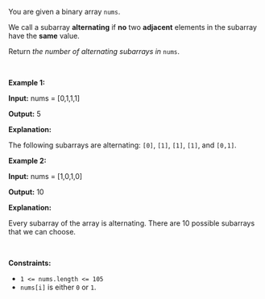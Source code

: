 You are given a binary array `nums`.


We call a subarray **alternating** if **no** two **adjacent** elements in the subarray have the **same** value.


Return *the number of alternating subarrays in* `nums`.


 


**Example 1:**



**Input:** nums = [0,1,1,1]


**Output:** 5


**Explanation:**


The following subarrays are alternating: `[0]`, `[1]`, `[1]`, `[1]`, and `[0,1]`.



**Example 2:**



**Input:** nums = [1,0,1,0]


**Output:** 10


**Explanation:**


Every subarray of the array is alternating. There are 10 possible subarrays that we can choose.



 


**Constraints:**


* `1 <= nums.length <= 105`
* `nums[i]` is either `0` or `1`.


